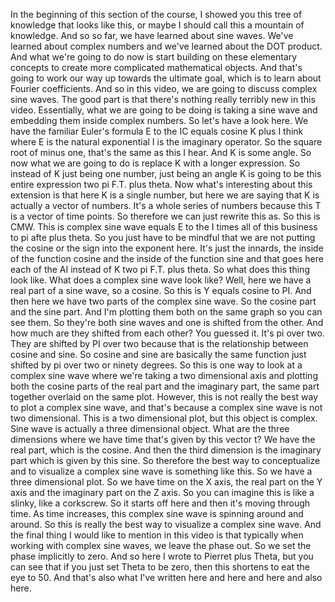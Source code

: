  In the beginning of this section of the course, I showed you this tree of knowledge that looks like this, or maybe I should call this a mountain of knowledge. And so so far, we have learned about sine waves. We've learned about complex numbers and we've learned about the DOT product. And what we're going to do now is start building on these elementary concepts to create more complicated mathematical objects. And that's going to work our way up towards the ultimate goal, which is to learn about Fourier coefficients. And so in this video, we are going to discuss complex sine waves. The good part is that there's nothing really terribly new in this video. Essentially, what we are going to be doing is taking a sine wave and embedding them inside complex numbers. So let's have a look here. We have the familiar Euler's formula E to the IC equals cosine K plus I think where E is the natural exponential I is the imaginary operator. So the square root of minus one, that's the same as this I hear. And K is some angle. So now what we are going to do is replace K with a longer expression. So instead of K just being one number, just being an angle K is going to be this entire expression two pi F.T. plus theta. Now what's interesting about this extension is that here K is a single number, but here we are saying that K is actually a vector of numbers. It's a whole series of numbers because this T is a vector of time points. So therefore we can just rewrite this as. So this is CMW. This is complex sine wave equals E to the I times all of this business to pi afte plus theta. So you just have to be mindful that we are not putting the cosine or the sign into the exponent here. It's just the innards, the inside of the function cosine and the inside of the function sine and that goes here each of the AI instead of K two pi F.T. plus theta. So what does this thing look like. What does a complex sine wave look like? Well, here we have a real part of a sine wave, so a cosine. So this is Y equals cosine to PI. And then here we have two parts of the complex sine wave. So the cosine part and the sine part. And I'm plotting them both on the same graph so you can see them. So they're both sine waves and one is shifted from the other. And how much are they shifted from each other? You guessed it. It's pi over two. They are shifted by PI over two because that is the relationship between cosine and sine. So cosine and sine are basically the same function just shifted by pi over two or ninety degrees. So this is one way to look at a complex sine wave where we're taking a two dimensional axis and plotting both the cosine parts of the real part and the imaginary part, the same part together overlaid on the same plot. However, this is not really the best way to plot a complex sine wave, and that's because a complex sine wave is not two dimensional. This is a two dimensional plot, but this object is complex. Sine wave is actually a three dimensional object. What are the three dimensions where we have time that's given by this vector t? We have the real part, which is the cosine. And then the third dimension is the imaginary part which is given by this sine. So therefore the best way to conceptualize and to visualize a complex sine wave is something like this. So we have a three dimensional plot. So we have time on the X axis, the real part on the Y axis and the imaginary part on the Z axis. So you can imagine this is like a slinky, like a corkscrew. So it starts off here and then it's moving through time. As time increases, this complex sine wave is spinning around and around. So this is really the best way to visualize a complex sine wave. And the final thing I would like to mention in this video is that typically when working with complex sine waves, we leave the phase out. So we set the phase implicitly to zero. And so here I wrote to Pierret plus Theta, but you can see that if you just set Theta to be zero, then this shortens to eat the eye to 50. And that's also what I've written here and here and here and also here.